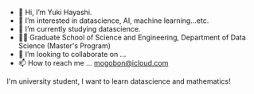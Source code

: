 - 👋 Hi, I’m Yuki Hayashi. 
- 👀 I’m interested in datascience, AI, machine learning...etc. 
- 🌱 I’m currently studying datascience.
- 🧑‍🎓 Graduate School of Science and Engineering, Department of Data Science (Master's Program)
- 💞️ I’m looking to collaborate on ...
- 📫 How to reach me ... mogobon@icloud.com

I'm university student, I want to learn datascience and mathematics!

<!---
mogobon/mogobon is a ✨ special ✨ repository because its `README.md` (this file) appears on your GitHub profile.
You can click the Preview link to take a look at your changes.
--->
